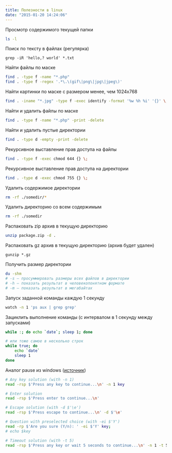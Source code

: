 ```yaml
---
title: Полезности в linux
date: "2015-01-20 14:24:06"
---
```


Просмотр содержимого текущей папки

```bash
ls -l
```

Поиск по тексту в файлах (регулярка)

```
grep -iR 'hello,? world' *.txt
```

Найти файлы по маске

```bash
find . -type f -name "*.php"
find . -type f -regex '.*\.\(gif\|png\|jpg\|jpeg\)'
```

Найти картинки по маске с размером менее, чем 1024x768

```bash
find . -iname "*.jpg" -type f -exec identify -format '%w %h %i' '{}' \; | awk '$1<1024 || $2<768'
```

Найти и удалить файлы по маске

```bash
find . -type f -name "*.php" -print -delete
```

Найти и удалить пустые директории

```bash
find . -type d -empty -print -delete
```

Рекурсивное выставление прав доступа на файлы

```bash
find . -type f -exec chmod 644 {} \;
```

Рекурсивное выставление прав доступа на директории

```bash
find . -type d -exec chmod 755 {} \;
```

Удалить содержимое директории

```bash
rm -rf ./somedir/*
```

Удалить директорию со всем содержимым

```bash
rm -rf ./somedir
```

Распаковать zip архив в текущую директорию

```bash
unzip package.zip -d .
```

Распаковать gz архив в текущую директорию (архив будет удален)

```
gunzip *.gz
```

Получить размер директории

```bash
du -shm
# -s — просуммировать размеры всех файлов в директории
# -h — показать результат в человекопонятном формате
# -m — показать результат в мегабайтах
```

Запуск заданной команды каждую 1 секунду

```bash
watch -n 1 'ps aux | grep grep'
```

Зациклить выполнение команды (с интервалом в 1 секунду между запусками)

```bash
while :; do echo `date`; sleep 1; done

# или тоже самое в несколько строк
while true; do
    echo `date`
    sleep 1
done
```

Аналог pause из windows ([источник](https://stackoverflow.com/questions/92802/what-is-the-linux-equivalent-to-dos-pause))

```bash
# Any key solution (with -n 1)
read -rsp $'Press any key to continue...\n' -n 1 key

# Enter solution
read -rsp $'Press enter to continue...\n'

# Escape solution (with -d $'\e')
read -rsp $'Press escape to continue...\n' -d $'\e'

# Question with preselected choice (with -ei $'Y')
read -rp $'Are you sure (Y/n): ' -ei $'Y' key;
# echo $key

# Timeout solution (with -t 5)
read -rsp $'Press any key or wait 5 seconds to continue...\n' -n 1 -t 5;
```
